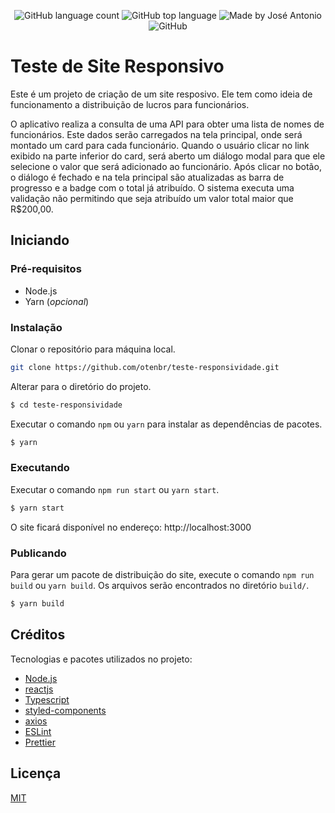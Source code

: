 <p align="center">
  <img alt="GitHub language count" src="https://img.shields.io/github/languages/count/otenbr/teste-responsividade?color=%2304D361">

  <img alt="GitHub top language" src="https://img.shields.io/github/languages/top/otenbr/teste-responsividade?color=%2304D361">

  <img alt="Made by José Antonio" src="https://img.shields.io/badge/made%20by-José%20Antonio-%2304D361">

  <img alt="GitHub" src="https://img.shields.io/github/license/otenbr/teste-responsividade?color=%2304D361">

</p>

# Teste de Site Responsivo

Este é um projeto de criação de um site resposivo. Ele tem como ideia de funcionamento a distribuição de lucros para funcionários.

O aplicativo realiza a consulta de uma API para obter uma lista de nomes de funcionários. Este dados serão carregados na tela principal, onde será montado um card para cada funcionário. Quando o usuário clicar no link exibido na parte inferior do card, será aberto um diálogo modal para que ele selecione o valor que será adicionado ao funcionário. Após clicar no botão, o diálogo é fechado e na tela principal são atualizadas as barra de progresso e a badge com o total já atribuído.
O sistema executa uma validação não permitindo que seja atribuído um valor total maior que R\$200,00.

## Iniciando

### Pré-requisitos

- Node.js
- Yarn (_opcional_)

### Instalação

Clonar o repositório para máquina local.

```sh
git clone https://github.com/otenbr/teste-responsividade.git
```

Alterar para o diretório do projeto.

```sh
$ cd teste-responsividade
```

Executar o comando `npm` ou `yarn` para instalar as dependências de pacotes.

```sh
$ yarn
```

### Executando

Executar o comando `npm run start` ou `yarn start`.

```sh
$ yarn start
```

O site ficará disponível no endereço: http://localhost:3000

### Publicando

Para gerar um pacote de distribuição do site, execute o comando `npm run build` ou `yarn build`.
Os arquivos serão encontrados no diretório `build/`.

```sh
$ yarn build
```

## Créditos

Tecnologias e pacotes utilizados no projeto:

- [Node.js](https://nodejs.org/)
- [reactjs](reactjs.org/)
- [Typescript](https://www.typescriptlang.org/)
- [styled-components](https://styled-components.com/)
- [axios](https://github.com/axios/axios)
- [ESLint](https://eslint.org/)
- [Prettier](https://prettier.io/)

## Licença

[MIT](.github/LICENSE.md)
